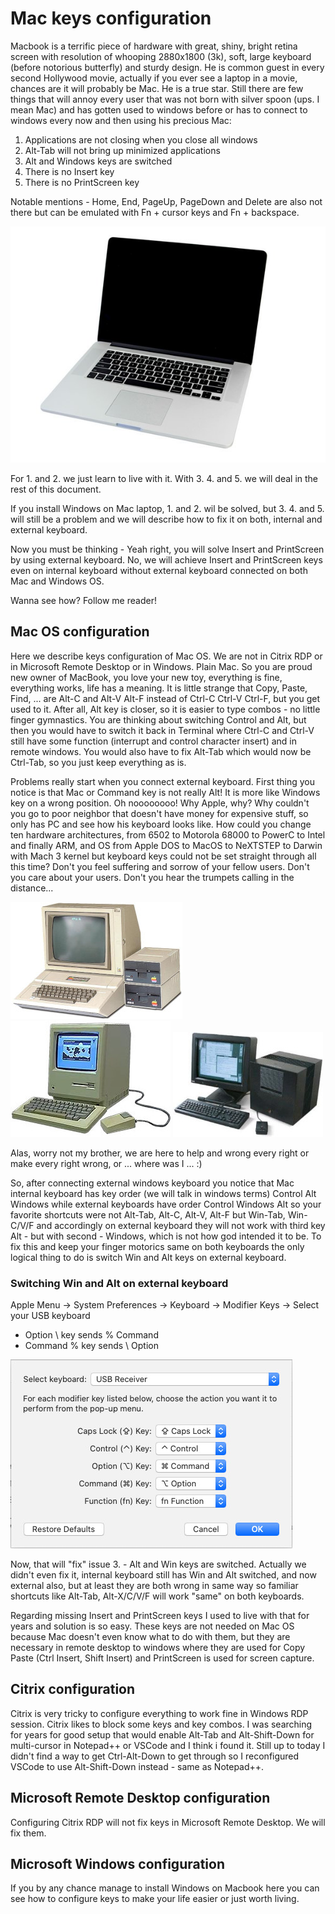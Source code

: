 # Mac keys configuration

Macbook is a terrific piece of hardware with great, shiny, bright retina screen with resolution of whooping 2880x1800 (3k), soft, large keyboard (before notorious butterfly) and sturdy design. He is common guest in every second Hollywood movie, actually if you ever see a laptop in a movie, chances are it will probably be Mac. He is a true star. Still there are few things that will annoy every user that was not born with silver spoon (ups. I mean Mac) and has gotten used to windows before or has to connect to windows every now and then using his precious Mac:

1. Applications are not closing when you close all windows
2. Alt-Tab will not bring up minimized applications
3. Alt and Windows keys are switched
4. There is no Insert key
5. There is no PrintScreen key

Notable mentions - Home, End,  PageUp, PageDown and Delete are also not there but can be emulated with Fn + cursor keys and Fn + backspace.

![Mac](./mac.jpg)

For 1. and 2. we just learn to live with it. With 3. 4. and 5. we will deal in the rest of this document. 

If you install Windows on Mac laptop, 1. and 2. wil be solved, but 3. 4. and 5. will still be a problem and we will describe how to fix it on both, internal and external keyboard.

Now you must be thinking - Yeah right, you will solve Insert and PrintScreen by using external keyboard. No, we will achieve Insert and PrintScreen keys even on internal keyboard without external keyboard connected on both Mac and Windows OS.

Wanna see how? Follow me reader!

## Mac OS configuration

Here we describe keys configuration of Mac OS. We are not in Citrix RDP or in Microsoft Remote Desktop or in Windows. Plain Mac. So you are proud new owner of MacBook, you love your new toy, everything is fine, everything works, life has a meaning. It is little strange that Copy, Paste, Find, ... are Alt-C and Alt-V Alt-F instead of Ctrl-C Ctrl-V Ctrl-F, but you get used to it. After all, Alt key is closer, so it is easier to type combos - no little finger gymnastics. You are thinking about switching Control and Alt, but then you would have to switch it back in Terminal where Ctrl-C and Ctrl-V still have some function (interrupt and control character insert) and in remote windows. You would also have to fix Alt-Tab which would now be Ctrl-Tab, so you just keep everything as is.

Problems really start when you connect external keyboard. First thing you notice is that Mac or Command key is not really Alt! It is more like Windows key on a wrong position. Oh noooooooo! Why Apple, why? Why couldn't you go to poor neighbor that doesn't have money for expensive stuff, so only has PC and see how his keyboard looks like. How could you change ten hardware architectures, from 6502 to Motorola 68000 to PowerC to Intel and finally ARM, and OS from Apple DOS to MacOS to NeXTSTEP to Darwin with Mach 3 kernel but keyboard keys could not be set straight through all this time? Don't you feel suffering and sorrow of your fellow users. Don't you care about your users. Don't you hear the trumpets calling in the distance...

![Apple II](./apple2.jpg) ![Macintosh](./macintosh.jpg) ![Mext](./next.jpg)

Alas, worry not my brother, we are here to help and wrong every right or make every right wrong, or ... where was I ... :)

So, after connecting external windows keyboard you notice that Mac internal keyboard has key order (we will talk in windows terms) Control Alt Windows while external keyboards have order Control Windows Alt so your favorite shortcuts were not Alt-Tab, Alt-C, Alt-V, Alt-F but Win-Tab, Win-C/V/F and accordingly on external keyboard they will not work with third key Alt - but with second - Windows, which is not how god intended it to be. To fix this and keep your finger motorics same on both keyboards the only logical thing to do is switch Win and Alt keys on external keyboard.

### Switching Win and Alt on external keyboard

Apple Menu -> System Preferences -> Keyboard -> Modifier Keys -> Select your USB keyboard
- Option \ key sends % Command
- Command % key sends \ Option

![Alt-Win](./alt-win.jpg)

Now, that will "fix" issue 3. - Alt and Win keys are switched. Actually we didn't even fix it, internal keyboard still has Win and Alt switched, and now external also, but at least they are both wrong in same way so familiar shortcuts like Alt-Tab, Alt-X/C/V/F will work "same" on both keyboards.

Regarding missing Insert and PrintScreen keys I used to live with that for years and solution is so easy. These keys are not needed on Mac OS because Mac doesn't even know what to do with them, but they are necessary in remote desktop to windows where they are used for Copy Paste (Ctrl Insert, Shift Insert) and PrintScreen is used for screen capture.

## Citrix configuration

Citrix is very tricky to configure everything to work fine in Windows RDP session. Citrix likes to block some keys and key combos. I was searching for years for good setup that would enable Alt-Tab and Alt-Shift-Down for multi-cursor in Notepad++ or VSCode and I think i found it. Still up to today I didn't find a way to get Ctrl-Alt-Down to get through so I reconfigured VSCode to use Alt-Shift-Down instead - same as Notepad++.


## Microsoft Remote Desktop configuration

Configuring Citrix RDP will not fix keys in Microsoft Remote Desktop. We will fix them.


## Microsoft Windows configuration

If you by any chance manage to install Windows on Macbook here you can see how to configure keys to make your life easier or just worth living.
